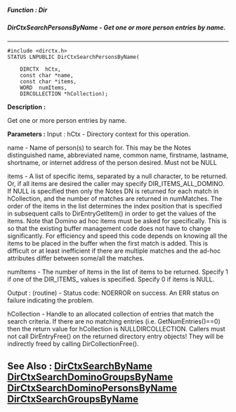##### Function : Dir
##### DirCtxSearchPersonsByName - Get one or more person entries by name.
---
```
#include <dirctx.h>
STATUS LNPUBLIC DirCtxSearchPersonsByName(

	DIRCTX  hCtx,
	const char *name,
	const char *items,
	WORD  numItems,
	DIRCOLLECTION *hCollection);
```
**Description :**

Get one or more person entries by name.

**Parameters :**
Input :
hCtx  -  Directory context for this operation.

name  -  Name of person(s) to search for. This may be the Notes distinguished name, abbreviated name, common name, firstname, lastname, shortname, or internet address of the person desired. Must not be NULL

items  -  A list of specific items, separated by a null character, to be returned. Or, if all items are desired the caller may specify DIR_ITEMS_ALL_DOMINO. If NULL is specified then only the Notes DN is returned for each match in hCollection, and the number of matches are returned in numMatches. 
The order of the items in the list determines the index position that is specified in subsequent calls to DirEntryGetItem() in order to get the values of the items. 
Note that Domino ad hoc items must be asked for specifically. This is so that the existing buffer management code does not have to change significantly. For efficiency and speed this code depends on knowing all the items to be placed in the buffer when the first match is added. This is difficult or at least inefficient if there are multiple matches and the ad-hoc attributes differ between some/all the matches.

numItems  -  The number of items in the list of items to be returned. Specify 1 if one of the DIR_ITEMS_ values is specified. Specify 0 if items is NULL.

Output :
(routine)  -  Status code: 
NOERROR on success. 
An ERR status on failure indicating the problem. 


hCollection  -  Handle to an allocated collection of entries that match the search criteria. If there are no matching entries (i.e. GetNumEntries()==0) then the return value for hCollection is NULLDIRCOLLECTION. 
Callers must not call DirEntryFree() on the returned directory entry objects! They will be indirectly freed by calling DirCollectionFree().


**See Also :**
[DirCtxSearchByName](/reference/Func/DirCtxSearchByName)
[DirCtxSearchDominoGroupsByName](/reference/Func/DirCtxSearchDominoGroupsByName)
[DirCtxSearchDominoPersonsByName](/reference/Func/DirCtxSearchDominoPersonsByName)
[DirCtxSearchGroupsByName](/reference/Func/DirCtxSearchGroupsByName)
---
